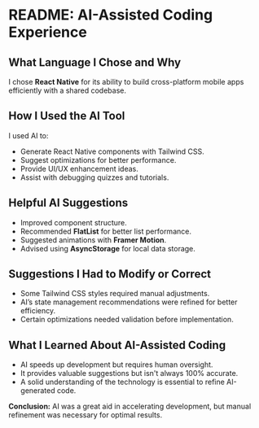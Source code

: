 # README: AI-Assisted Coding Experience

## What Language I Chose and Why
I chose **React Native** for its ability to build cross-platform mobile apps efficiently with a shared codebase.

## How I Used the AI Tool
I used AI to:
- Generate React Native components with Tailwind CSS.
- Suggest optimizations for better performance.
- Provide UI/UX enhancement ideas.
- Assist with debugging quizzes and tutorials.

## Helpful AI Suggestions
- Improved component structure.
- Recommended **FlatList** for better list performance.
- Suggested animations with **Framer Motion**.
- Advised using **AsyncStorage** for local data storage.

## Suggestions I Had to Modify or Correct
- Some Tailwind CSS styles required manual adjustments.
- AI’s state management recommendations were refined for better efficiency.
- Certain optimizations needed validation before implementation.

## What I Learned About AI-Assisted Coding
- AI speeds up development but requires human oversight.
- It provides valuable suggestions but isn't always 100% accurate.
- A solid understanding of the technology is essential to refine AI-generated code.

**Conclusion:** AI was a great aid in accelerating development, but manual refinement was necessary for optimal results.

